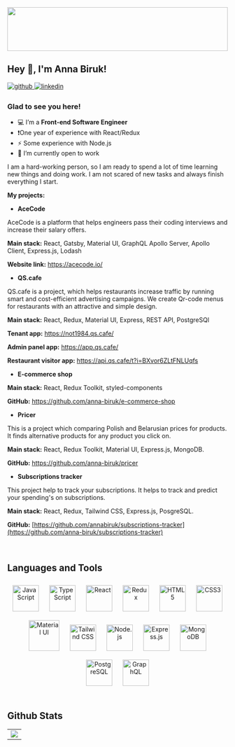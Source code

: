 <div align="center">
<img src="https://rishavanand.github.io/static/images/greetings.gif" align="center" style="width: 100%; object-fit:cover; height:100px" />
</div>  

## Hey 👋, I'm Anna Biruk!  
  

<a href="https://github.com/anna-biruk" target="_blank">
<img src=https://img.shields.io/badge/github-%2324292e.svg?&style=for-the-badge&logo=github&logoColor=white alt=github style="margin-bottom: 5px;" />
</a>
<a href="https://linkedin.com/in/anna-biruk" target="_blank">
<img src=https://img.shields.io/badge/linkedin-%231E77B5.svg?&style=for-the-badge&logo=linkedin&logoColor=white alt=linkedin style="margin-bottom: 5px;" />
</a>  
  



### Glad to see you here!  

- 💻  I’m a **Front-end Software Engineer**
- ❗One year of experience with React/Redux  
- ⚡ Some experience with Node.js
- 🔭 I’m currently open to work

I am a hard-working person, so I am ready to spend a lot of time learning new things and doing work. I am not scared of new tasks and always finish everything I start.

**My projects:**
- **AceCode**

AceCode is a platform that helps engineers pass their coding interviews and increase their salary offers.

**Main stack:** React, Gatsby, Material UI, GraphQL Apollo Server, Apollo Client, Express.js, Lodash

**Website link:** https://acecode.io/


- **QS.cafe**

QS.cafe is a project, which helps restaurants increase traffic by running smart and cost-efficient advertising campaigns. We create Qr-code menus for restaurants with an attractive and simple design.

**Main stack:** React, Redux, Material UI, Express, REST
API, PostgreSQl

**Tenant app:** https://not1984.qs.cafe/

**Admin panel app:** https://app.qs.cafe/

**Restaurant visitor app:** https://api.qs.cafe/t?i=BXvor6ZLtFNLUqfs

- **E-commerce shop**

**Main stack:** React, Redux Toolkit, styled-components

**GitHub:** https://github.com/anna-biruk/e-commerce-shop


- **Pricer**

This is a project which comparing Polish and Belarusian prices for products. It finds alternative products for any product you click on.

**Main stack:** React, Redux Toolkit, Material UI, Express.js, MongoDB.

**GitHub:** https://github.com/anna-biruk/pricer

- **Subscriptions tracker**

This project help to track your subscriptions. It helps to track and predict your spending's on subscriptions.

**Main stack:** React, Redux, Tailwind CSS, Express.js, PosgreSQL.

**GitHub:** [https://github.com/annabiruk/subscriptions-tracker](https://github.com/anna-biruk/subscriptions-tracker)
  
  

<br/>  








## Languages and Tools  
<div align="center">  
<a href="https://www.javascript.com/" target="_blank"><img style="margin: 10px" src="https://profilinator.rishav.dev/skills-assets/javascript-original.svg" alt="JavaScript" height="60" /></a>  
  <a href="https://www.javascript.com/" target="_blank"><img style="margin: 10px" src="https://profilinator.rishav.dev/skills-assets/javascript-original.svg" alt="TypeScript" height="60" /></a>  
<a href="https://reactjs.org/" target="_blank"><img style="margin: 10px" src="https://profilinator.rishav.dev/skills-assets/react-original-wordmark.svg" alt="React" height="60" /></a>  
<a href="https://redux.js.org/" target="_blank"><img style="margin: 10px" src="https://profilinator.rishav.dev/skills-assets/redux-original.svg" alt="Redux" height="60" /></a>  
<a href="https://en.wikipedia.org/wiki/HTML5" target="_blank"><img style="margin: 10px" src="https://profilinator.rishav.dev/skills-assets/html5-original-wordmark.svg" alt="HTML5" height="60" /></a>  
<a href="https://www.w3schools.com/css/" target="_blank"><img style="margin: 10px" src="https://profilinator.rishav.dev/skills-assets/css3-original-wordmark.svg" alt="CSS3" height="60" /></a>  
<a href="https://mui.com/" target="_blank"><img style="margin: 10px" src="https://profilinator.rishav.dev/skills-assets/mui.png" alt="Material UI" height="70" /></a>  
<a href="https://www.tailwindcss.com/" target="_blank"><img style="margin: 10px" src="https://profilinator.rishav.dev/skills-assets/tailwindcss.svg" alt="Tailwind CSS" height="60" /></a>  
<a href="https://nodejs.org/" target="_blank"><img style="margin: 10px" src="https://profilinator.rishav.dev/skills-assets/nodejs-original-wordmark.svg" alt="Node.js" height="60" /></a>  
<a href="https://expressjs.com/" target="_blank"><img style="margin: 10px" src="https://profilinator.rishav.dev/skills-assets/express-original-wordmark.svg" alt="Express.js" height="60" /></a>  
<a href="https://www.mongodb.com/" target="_blank"><img style="margin: 10px" src="https://profilinator.rishav.dev/skills-assets/mongodb-original-wordmark.svg" alt="MongoDB" height="60" /></a>  
<a href="https://www.postgresql.org/" target="_blank"><img style="margin: 10px" src="https://profilinator.rishav.dev/skills-assets/postgresql-original-wordmark.svg" alt="PostgreSQL" height="60" /></a>  
<a href="https://graphql.org/" target="_blank"><img style="margin: 10px" src="https://profilinator.rishav.dev/skills-assets/graphql.png" alt="GraphQL" height="60" /></a>  
</div>  

<br/>  


## Github Stats  
<table><tr><td valign="top" width="100%">

<div align="center"><img src="https://github-readme-stats.vercel.app/api/top-langs/?username=anna-biruk&hide_border=true&layout=compact" align="center" /></div>

</td></tr></table>  

<br/>  

<br/>  

  


